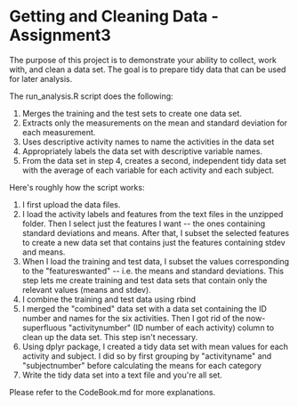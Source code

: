 # Getting and Cleaning Data - Assignment3

The purpose of this project is to demonstrate your ability to collect, work with, and clean a data set. 
The goal is to prepare tidy data that can be used for later analysis. 

The run_analysis.R script does the following:

1. Merges the training and the test sets to create one data set.
2. Extracts only the measurements on the mean and standard deviation for each measurement.
3. Uses descriptive activity names to name the activities in the data set
4. Appropriately labels the data set with descriptive variable names.
5. From the data set in step 4, creates a second, independent tidy data set with the average of each variable for each activity and each subject.

Here's roughly how the script works:
1. I first upload the data files.
2. I load the activity labels and features from the text files in the unzipped folder. Then I select just the features I want -- the ones containing standard deviations and means. After that, I subset the selected features to create a new data set that contains just the features containing stdev and means.
3. When I load the training and test data, I subset the values corresponding to the "featureswanted" -- i.e. the means and standard deviations. This step lets me create training and test data sets that contain only the relevant values (means and stdev).
4. I combine the training and test data using rbind
5. I merged the "combined" data set with a data set containing the ID number and names for the six activities. Then I got rid of the now-superfluous "activitynumber" (ID number of each activity) column to clean up the data set. This step isn't necessary.
6. Using dplyr package, I created a tidy data set with mean values for each activity and subject. I did so by first grouping by "activityname" and "subjectnumber" before calculating the means for each category 
7. Write the tidy data set into a text file and you're all set.

Please refer to the CodeBook.md for more explanations.
